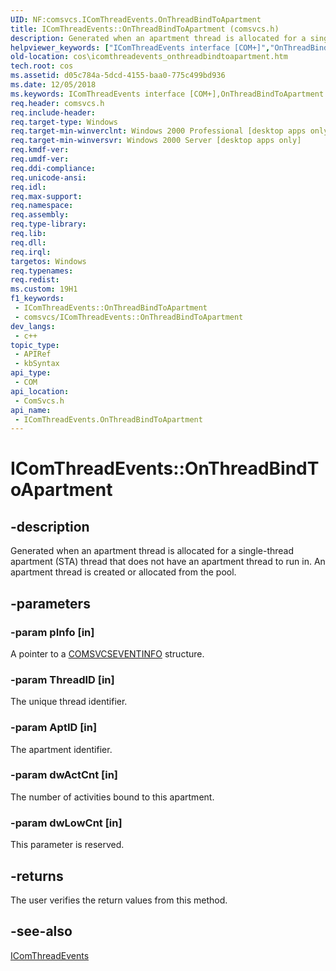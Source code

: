 ```yaml
---
UID: NF:comsvcs.IComThreadEvents.OnThreadBindToApartment
title: IComThreadEvents::OnThreadBindToApartment (comsvcs.h)
description: Generated when an apartment thread is allocated for a single-thread apartment (STA) thread that does not have an apartment thread to run in.
helpviewer_keywords: ["IComThreadEvents interface [COM+]","OnThreadBindToApartment method","IComThreadEvents.OnThreadBindToApartment","IComThreadEvents::OnThreadBindToApartment","OnThreadBindToApartment","OnThreadBindToApartment method [COM+]","OnThreadBindToApartment method [COM+]","IComThreadEvents interface","_dtc_IComThreadEvents_OnThreadBindToApartment","comsvcs/IComThreadEvents::OnThreadBindToApartment","cos.icomthreadevents_onthreadbindtoapartment"]
old-location: cos\icomthreadevents_onthreadbindtoapartment.htm
tech.root: cos
ms.assetid: d05c784a-5dcd-4155-baa0-775c499bd936
ms.date: 12/05/2018
ms.keywords: IComThreadEvents interface [COM+],OnThreadBindToApartment method, IComThreadEvents.OnThreadBindToApartment, IComThreadEvents::OnThreadBindToApartment, OnThreadBindToApartment, OnThreadBindToApartment method [COM+], OnThreadBindToApartment method [COM+],IComThreadEvents interface, _dtc_IComThreadEvents_OnThreadBindToApartment, comsvcs/IComThreadEvents::OnThreadBindToApartment, cos.icomthreadevents_onthreadbindtoapartment
req.header: comsvcs.h
req.include-header: 
req.target-type: Windows
req.target-min-winverclnt: Windows 2000 Professional [desktop apps only]
req.target-min-winversvr: Windows 2000 Server [desktop apps only]
req.kmdf-ver: 
req.umdf-ver: 
req.ddi-compliance: 
req.unicode-ansi: 
req.idl: 
req.max-support: 
req.namespace: 
req.assembly: 
req.type-library: 
req.lib: 
req.dll: 
req.irql: 
targetos: Windows
req.typenames: 
req.redist: 
ms.custom: 19H1
f1_keywords:
 - IComThreadEvents::OnThreadBindToApartment
 - comsvcs/IComThreadEvents::OnThreadBindToApartment
dev_langs:
 - c++
topic_type:
 - APIRef
 - kbSyntax
api_type:
 - COM
api_location:
 - ComSvcs.h
api_name:
 - IComThreadEvents.OnThreadBindToApartment
---
```


# IComThreadEvents::OnThreadBindToApartment


## -description

Generated when an apartment thread is allocated for a single-thread apartment (STA) thread that does not have an apartment thread to run in. An apartment thread is created or allocated from the pool.

## -parameters

### -param pInfo [in]

A pointer to a <a href="/windows/win32/api/comsvcs/ns-comsvcs-comsvcseventinfo">COMSVCSEVENTINFO</a> structure.

### -param ThreadID [in]

The unique thread identifier.

### -param AptID [in]

The apartment identifier.

### -param dwActCnt [in]

The number of activities bound to this apartment.

### -param dwLowCnt [in]

This parameter is reserved.

## -returns

The user verifies the return values from this method.

## -see-also

<a href="https://docs.microsoft.com/windows/desktop/api/comsvcs/nn-comsvcs-icomthreadevents">IComThreadEvents</a>

